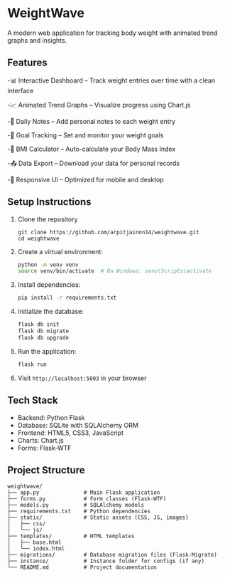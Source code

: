 # WeightWave

A modern web application for tracking body weight with animated trend graphs and insights.

## Features

-📊 Interactive Dashboard – Track weight entries over time with a clean interface

-📈 Animated Trend Graphs – Visualize progress using Chart.js

-📝 Daily Notes – Add personal notes to each weight entry

-🎯 Goal Tracking – Set and monitor your weight goals

-🧮 BMI Calculator – Auto-calculate your Body Mass Index

-📤 Data Export – Download your data for personal records

-📱 Responsive UI – Optimized for mobile and desktop

## Setup Instructions

1. Clone the repository
   ```
   git clone https://github.com/arpitjainnn14/weightwave.git
   cd weightwave
   ```

2. Create a virtual environment:
   ```bash
   python -m venv venv
   source venv/bin/activate  # On Windows: venv\Scripts\activate
   ```
3. Install dependencies:
   ```bash
   pip install -r requirements.txt
   ```
4. Initialize the database:
   ```bash
   flask db init
   flask db migrate
   flask db upgrade
   ```
5. Run the application:
   ```bash
   flask run
   ```
6. Visit `http://localhost:5003` in your browser

## Tech Stack

- Backend: Python Flask
- Database: SQLite with SQLAlchemy ORM
- Frontend: HTML5, CSS3, JavaScript
- Charts: Chart.js
- Forms: Flask-WTF

## Project Structure

```
weightwave/
├── app.py              # Main Flask application
├── forms.py            # Form classes (Flask-WTF)
├── models.py           # SQLAlchemy models
├── requirements.txt    # Python dependencies
├── static/             # Static assets (CSS, JS, images)
│   ├── css/
│   └── js/
├── templates/          # HTML templates
│   ├── base.html
│   └── index.html
├── migrations/         # Database migration files (Flask-Migrate)
├── instance/           # Instance folder for configs (if any)
└── README.md           # Project documentation
``` 
